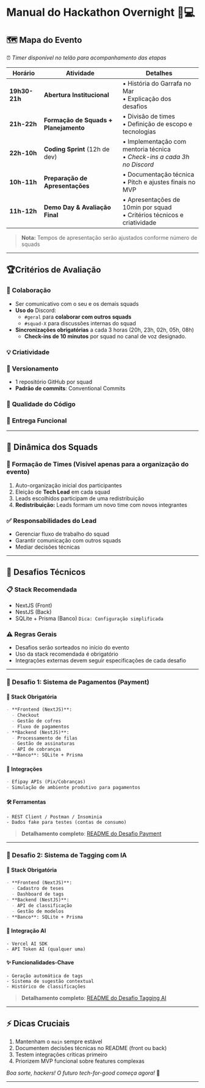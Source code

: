 # Manual do Hackathon Overnight 🌙💻


## 🗺️ Mapa do Evento

⏰ *Timer disponível no telão para acompanhamento das etapas*

| Horário        | Atividade                           | Detalhes                                                                 |
|----------------|-------------------------------------|--------------------------------------------------------------------------|
| **19h30-21h**  | **Abertura Institucional**          | • História do Garrafa no Mar<br>• Explicação dos desafios                |
| **21h-22h**    | **Formação de Squads + Planejamento** | • Divisão de times<br>• Definição de escopo e tecnologias               |
| **22h-10h**    | **Coding Sprint** (12h de dev)      | • Implementação com mentoria técnica<br>• *Check-ins a cada 3h no Discord* |
| **10h-11h**    | **Preparação de Apresentações**     | • Documentação técnica<br>• Pitch e ajustes finais no MVP               |
| **11h-12h**    | **Demo Day & Avaliação Final**      | • Apresentações de 10min por squad<br>• Critérios técnicos e criatividade |


> **Nota:** Tempos de apresentação serão ajustados conforme número de squads

---

## 🏆Critérios de Avaliação

### 🤝 Colaboração

* Ser comunicativo com o seu e os demais squads 
* **Uso do** Discord:
  * `#geral` para **colaborar com outros squads**
  * `#squad-X` para discussões internas do squad
* **Sincronizações obrigatórias** a cada 3 horas (20h, 23h, 02h, 05h, 08h)
  * **Check-ins de 10 minutos** por squad no canal de voz designado.

### 💡 **Criatividade**

### 📁 Versionamento

* 1 repositório GitHub por squad
* **Padrão de commits**: Conventional Commits

### 🧼 **Qualidade do Código**

### 🚀 **Entrega Funcional**

---

## 👥 Dinâmica dos Squads

### 🔀 Formação de Times (Visível apenas para a organização do evento)

1. Auto-organização inicial dos participantes
2. Eleição de **Tech Lead** em cada squad
3. Leads escolhidos participam de uma redistribuição
4. **Redistribuição:** Leads formam um novo time com novos integrantes 

### ✅ Responsabilidades do Lead

* Gerenciar fluxo de trabalho do squad
* Garantir comunicação com outros squads
* Mediar decisões técnicas

---

## 🎯 Desafios Técnicos

### 📋 Stack Recomendada

* NextJS (Front)
* NestJS (Back)
* SQLite + Prisma (Banco) `Dica: Configuração simplificada`

### ⚠️ Regras Gerais

* Desafios serão sorteados no início do evento
* Uso da stack recomendada é obrigatório
* Integrações externas devem seguir especificações de cada desafio

---

### 🧩 Desafio 1: Sistema de Pagamentos (Payment)

#### 📌 Stack Obrigatória

```markdown
- **Frontend (NextJS)**: 
  - Checkout
  - Gestão de cofres
  - Fluxo de pagamentos
- **Backend (NestJS)**:
  - Processamento de filas
  - Gestão de assinaturas
  - API de cobranças
- **Banco**: SQLite + Prisma
```

#### 🔗 Integrações

```markdown
- Efipay APIs (Pix/Cobranças)
- Simulação de ambiente produtivo para pagamentos
```

#### 🛠️ Ferramentas

```
- REST Client / Postman / Insominia
- Dados fake para testes (contas de consumo)
```

> **Detalhamento completo**: [README do Desafio Payment](github-link)

---

### 🧩 Desafio 2: Sistema de Tagging com IA

#### 📌 Stack Obrigatória

```markdown
- **Frontend (NextJS)**:
  - Cadastro de teses
  - Dashboard de tags
- **Backend (NestJS)**:
  - API de classificação
  - Gestão de modelos
- **Banco**: SQLite + Prisma
```

#### 🤖 Integração AI

```
- Vercel AI SDK
- API Token AI (qualquer uma)
```

#### ✨ Funcionalidades-Chave

```
- Geração automática de tags
- Sistema de sugestão contextual
- Histórico de classificações
```

> **Detalhamento completo**: [README do Desafio Tagging AI](github-link)

---

## ⚡ Dicas Cruciais

1. Mantenham o `main` sempre estável
2. Documentem decisões técnicas no README (front ou back)
3. Testem integrações críticas primeiro
4. Priorizem MVP funcional sobre features complexas

*Boa sorte, hackers! O futuro tech-for-good começa agora!* 🚀

---
